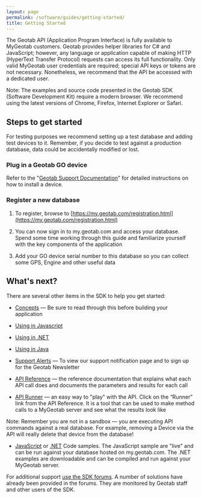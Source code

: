 ```yaml
---
layout: page
permalink: /software/guides/getting-started/
title: Getting Started
---
```


The Geotab API (Application Program Interface) is fully available to MyGeotab customers. Geotab provides helper libraries for C# and JavaScript; however, any language or application capable of making HTTP (HyperText Transfer Protocol) requests can access its full functionality. Only valid MyGeotab user credentials are required; special API keys or tokens are not necessary. Nonetheless, we recommend that the API be accessed with a dedicated user.

Note: The examples and source code presented in the Geotab SDK (Software Development Kit) require a modern browser. We recommend using the latest versions of Chrome, Firefox, Internet Explorer or Safari.

## Steps to get started

For testing purposes we recommend setting up a test database and adding test devices to it. Remember, if you decide to test against a production database, data could be accidentally modified or lost.

### Plug in a Geotab GO device

Refer to the "[Geotab Support Documentation](https://www.geotab.com/support-documentation/)" for detailed instructions on how to install a device.

### Register a new database

1. To register, browse to [https://my.geotab.com/registration.html](https://my.geotab.com/registration.html)

2. You can now sign in to my.geotab.com and access your database. Spend some time working through this guide and familiarize yourself with the key components of the application

3. Add your GO device serial number to this database so you can collect some GPS, Engine and other useful data

## What's next?

There are several other items in the SDK to help you get started:

* [Concepts](../concepts/) — Be sure to read through this before building your application

* [Using in Javascript](../using-in-javascript/)

* [Using in .NET](../using-in-dotnet/)

* [Using in Java](../using-in-java/)

* [Support Alerts](https://www.geotab.com/support-alert/) — To view our support notification page and to sign up for the Geotab Newsletter

* [API Reference](../../api/reference) — the reference documentation that explains what each API call does and documents the parameters and results for each call

* [API Runner](../../api/runner.html) — an easy way to "play" with the API. Click on the “Runner” link from the API Reference. It is a tool that can be used to make method calls to a MyGeotab server and see what the results look like

Note: Remember you are not in a sandbox — you are executing API commands against a real database. For example, removing a Device via the API will really delete that device from the database!

* [JavaScript](../../js-samples/) or [.NET](https://github.com/Geotab/sdk-dotnet-samples) Code samples. The JavaScript sample are "live" and can be run against your database hosted on my.geotab.com. The .NET examples are downloadable and can be compiled and run against your MyGeotab server.

For additional support [use the SDK forums](https://helpdesk.geotab.com/forums/21798473-Community-Forum?geotabsdk=forums). A number of solutions have already been provided in the forums. They are monitored by Geotab staff and other users of the SDK.

